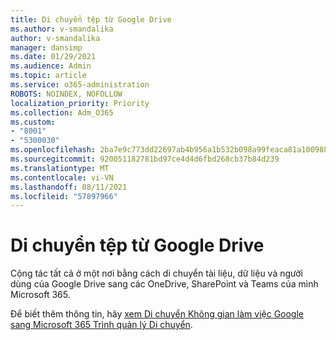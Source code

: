 ```yaml
---
title: Di chuyển tệp từ Google Drive
ms.author: v-smandalika
author: v-smandalika
manager: dansimp
ms.date: 01/29/2021
ms.audience: Admin
ms.topic: article
ms.service: o365-administration
ROBOTS: NOINDEX, NOFOLLOW
localization_priority: Priority
ms.collection: Adm_O365
ms.custom:
- "8001"
- "5300030"
ms.openlocfilehash: 2ba7e9c773dd22697ab4b956a1b532b098a99feaca81a1009885ea87e287b6e3
ms.sourcegitcommit: 920051182781bd97ce4d4d6fbd268cb37b84d239
ms.translationtype: MT
ms.contentlocale: vi-VN
ms.lasthandoff: 08/11/2021
ms.locfileid: "57897966"
---
```

# <a name="migrate-files-from-google-drive"></a>Di chuyển tệp từ Google Drive

Cộng tác tất cả ở một nơi bằng cách di chuyển tài liệu, dữ liệu và người dùng của Google Drive sang các OneDrive, SharePoint và Teams của mình Microsoft 365.

Để biết thêm thông tin, hãy [xem Di chuyển Không gian làm việc Google sang Microsoft 365 Trình quản lý Di chuyển](https://docs.microsoft.com/sharepointmigration/mm-google-overview).
